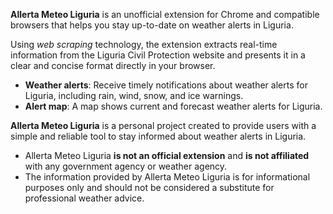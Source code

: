 **Allerta Meteo Liguria** is an unofficial extension for Chrome and compatible browsers that helps you stay up-to-date on weather alerts in Liguria.

Using _web scraping_ technology, the extension extracts real-time information from the Liguria Civil Protection website and presents it in a clear and concise format directly in your browser.

<ui-info-box header="Key features">

- **Weather alerts**: Receive timely notifications about weather alerts for Liguria, including rain, wind, snow, and ice warnings.
- **Alert map**: A map shows current and forecast weather alerts for Liguria.

</ui-info-box>

**Allerta Meteo Liguria** is a personal project created to provide users with a simple and reliable tool to stay informed about weather alerts in Liguria.

<ui-note-box>

- Allerta Meteo Liguria **is not an official extension** and **is not affiliated** with any government agency or weather agency.
- The information provided by Allerta Meteo Liguria is for informational purposes only and should not be considered a substitute for professional weather advice.

</ui-note-box>
